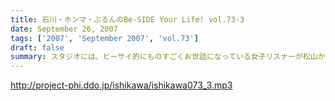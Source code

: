 ```yaml
---
title: 石川・ホンマ・ぶるんのBe-SIDE Your Life! vol.73-3
date: September 26, 2007
tags: ['2007', 'September 2007', 'vol.73']
draft: false
summary: スタジオには、ビーサイ的にものすごくお世話になっている女子リスナーが松山から来てくれました！！しかも、ビーサイの収録が上京のメインテーマだったらしい！良き年頃の女の子を目の前にしても、羞恥メールの数々を読み上げるビーサイ・・・僕の座るミキサー卓の後ろで笑ってはいましたが・・・なんだかなぁ。NAMAE
---
```


http://project-phi.ddo.jp/ishikawa/ishikawa073_3.mp3